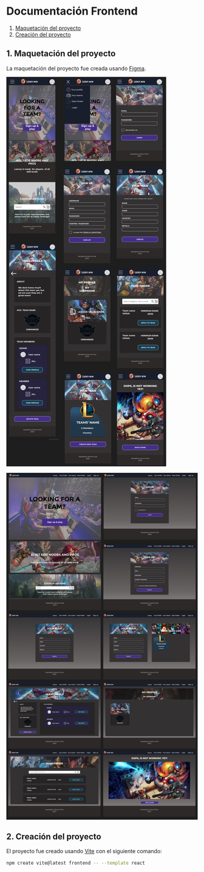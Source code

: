 
# Documentación Frontend

1. [Maquetación del proyecto](#1-maquetación-del-proyecto)  
2. [Creación del proyecto](#2-creación-del-proyecto)  

## 1. Maquetación del proyecto

La maquetación del proyecto fue creada usando [Figma](https://www.figma.com).

![Imagen de la maquetación del proyecto en móvil](./images/frontend/figma/mobile.jpg)

![Imagen de la maquetación del proyecto en escritorio](./images/frontend/figma/desktop.jpg)

## 2. Creación del proyecto

El proyecto fue creado usando [Vite](https://vitejs.dev/) con el siguiente comando:

```sh
npm create vite@latest frontend -- --template react
```
